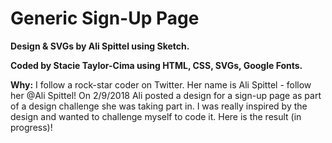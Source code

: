 # Generic Sign-Up Page

**Design & SVGs by Ali Spittel using Sketch.**

**Coded by Stacie Taylor-Cima using HTML, CSS, SVGs, Google Fonts.**

**Why:** I follow a rock-star coder on Twitter. Her name is Ali Spittel - follow her @Ali Spittel! On 2/9/2018 Ali posted a design for a sign-up page as part of a design challenge she was taking part in. I was really inspired by the design and wanted to challenge myself to code it. Here is the result (in progress)!
